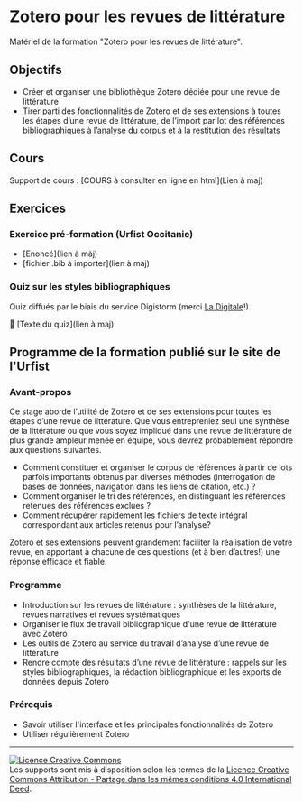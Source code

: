 # Zotero pour les revues de littérature

Matériel de la formation "Zotero pour les revues de littérature".

## Objectifs

* Créer et organiser une bibliothèque Zotero dédiée pour une revue de littérature
* Tirer parti des fonctionnalités de Zotero et de ses extensions à toutes les étapes d’une revue de littérature, de l’import par lot des références bibliographiques à l’analyse du corpus et à la restitution des résultats

## Cours
Support de cours : [COURS à consulter en ligne en html](Lien à maj)  

## Exercices
### Exercice pré-formation (Urfist Occitanie)
  * [Enoncé](lien à màj)
  * [fichier .bib à importer](lien à maj)
 
### Quiz sur les styles bibliographiques

Quiz diffués par le biais du service Digistorm (merci [La Digitale](https://ladigitale.dev/)!).

🎯 [Texte du quiz](lien à maj)


## Programme de la formation publié sur le site de l'Urfist

### Avant-propos
Ce stage aborde l’utilité de Zotero et de ses extensions pour toutes les étapes d’une revue de littérature.
Que vous entrepreniez seul une synthèse de la littérature ou que vous soyez impliqué dans une revue de littérature de plus grande ampleur menée en équipe, vous devrez probablement répondre aux questions suivantes. 

* Comment constituer et organiser le corpus de références à partir de lots parfois importants obtenus par diverses méthodes (interrogation de bases de données, navigation dans les liens de citation, etc.) ?
* Comment organiser le tri des références, en distinguant les références retenues des références exclues ?
* Comment récupérer rapidement les fichiers de texte intégral correspondant aux articles retenus pour l’analyse? 

Zotero et ses extensions peuvent grandement faciliter la réalisation de votre revue, en apportant à chacune de ces questions (et à bien d’autres!) une réponse efficace et fiable.

### Programme
* Introduction sur les revues de littérature : synthèses de la littérature, revues narratives et revues systématiques
* Organiser le flux de travail bibliographique d'une revue de littérature avec Zotero
* Les outils de Zotero au service du travail d’analyse d’une revue de littérature
* Rendre compte des résultats d’une revue de littérature : rappels sur les styles bibliographiques, la rédaction bibliographique et les exports de données depuis Zotero
        
### Prérequis
* Savoir utiliser l'interface et les principales fonctionnalités de Zotero 
* Utiliser régulièrement Zotero
      
***

<a rel="license" href="https://creativecommons.org/licenses/by-sa/4.0/deed.en"><img alt="Licence Creative Commons" style="border-width:0" src="https://i.creativecommons.org/l/by-sa/3.0/fr/88x31.png" /></a><br />Les supports sont mis à disposition selon les termes de la <a rel="license" href="https://creativecommons.org/licenses/by-sa/4.0/deed.en">Licence Creative Commons Attribution - Partage dans les mêmes conditions 4.0 International Deed</a>.

